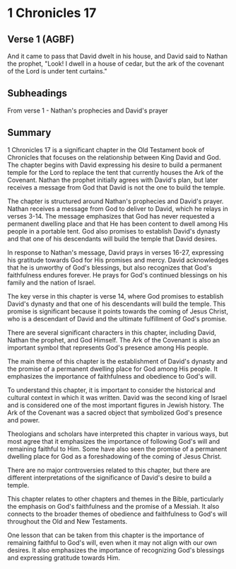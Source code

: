 # 1 Chronicles 17

## Verse 1 (AGBF)

And it came to pass that David dwelt in his house, and David said to Nathan the prophet, "Look! I dwell in a house of cedar, but the ark of the covenant of the Lord is under tent curtains."

## Subheadings

From verse 1 - Nathan's prophecies and David's prayer

## Summary

1 Chronicles 17 is a significant chapter in the Old Testament book of Chronicles that focuses on the relationship between King David and God. The chapter begins with David expressing his desire to build a permanent temple for the Lord to replace the tent that currently houses the Ark of the Covenant. Nathan the prophet initially agrees with David's plan, but later receives a message from God that David is not the one to build the temple.

The chapter is structured around Nathan's prophecies and David's prayer. Nathan receives a message from God to deliver to David, which he relays in verses 3-14. The message emphasizes that God has never requested a permanent dwelling place and that He has been content to dwell among His people in a portable tent. God also promises to establish David's dynasty and that one of his descendants will build the temple that David desires.

In response to Nathan's message, David prays in verses 16-27, expressing his gratitude towards God for His promises and mercy. David acknowledges that he is unworthy of God's blessings, but also recognizes that God's faithfulness endures forever. He prays for God's continued blessings on his family and the nation of Israel.

The key verse in this chapter is verse 14, where God promises to establish David's dynasty and that one of his descendants will build the temple. This promise is significant because it points towards the coming of Jesus Christ, who is a descendant of David and the ultimate fulfillment of God's promise.

There are several significant characters in this chapter, including David, Nathan the prophet, and God Himself. The Ark of the Covenant is also an important symbol that represents God's presence among His people.

The main theme of this chapter is the establishment of David's dynasty and the promise of a permanent dwelling place for God among His people. It emphasizes the importance of faithfulness and obedience to God's will.

To understand this chapter, it is important to consider the historical and cultural context in which it was written. David was the second king of Israel and is considered one of the most important figures in Jewish history. The Ark of the Covenant was a sacred object that symbolized God's presence and power.

Theologians and scholars have interpreted this chapter in various ways, but most agree that it emphasizes the importance of following God's will and remaining faithful to Him. Some have also seen the promise of a permanent dwelling place for God as a foreshadowing of the coming of Jesus Christ.

There are no major controversies related to this chapter, but there are different interpretations of the significance of David's desire to build a temple.

This chapter relates to other chapters and themes in the Bible, particularly the emphasis on God's faithfulness and the promise of a Messiah. It also connects to the broader themes of obedience and faithfulness to God's will throughout the Old and New Testaments.

One lesson that can be taken from this chapter is the importance of remaining faithful to God's will, even when it may not align with our own desires. It also emphasizes the importance of recognizing God's blessings and expressing gratitude towards Him.